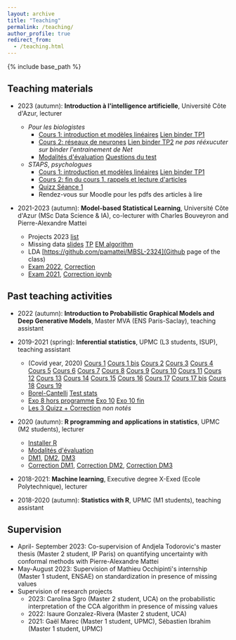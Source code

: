```yaml
---
layout: archive
title: "Teaching"
permalink: /teaching/
author_profile: true
redirect_from:
  - /teaching.html
---
```


{% include base_path %}

## Teaching materials

* 2023 (autumn): **Introduction à l'intelligence artificielle**, Université Côte d'Azur, lecturer
  + *Pour les biologistes*
    + [Cours 1: introduction et modèles linéaires](/files/Cours1_Efelia.pdf) [Lien binder TP1](https://mybinder.org/v2/gh/AudeSportisse/Efelia-cours/HEAD?labpath=TP1_linear_models.ipynb)
    + [Cours 2: réseaux de neurones](/files/Cours2_Efelia.pdf) [Lien binder TP2](https://mybinder.org/v2/gh/AudeSportisse/Efelia-cours/HEAD?labpath=TP2_neural_networks.ipynb) *ne pas rééxucuter sur binder l'entrainement de Net*
    + [Modalités d'évaluation](/files/Modalités_évaluation.pdf) [Questions du test](/files/Test_IA_Questions.pdf)
  + *STAPS*, *psychologues*
    + [Cours 1: introduction et modèles linéaires](/files/Cours1_ES.pds) [Lien binder TP1](https://mybinder.org/v2/gh/AudeSportisse/Efelia-cours/HEAD?labpath=TP1_linear_models.ipynb)
    + [Cours 2: fin du cours 1, rappels et lecture d'articles](/files/Cours2_ES.pdf)
    + [Quizz Séance 1](/files/Wooclap_quizz_séance1.pdf)
    + Rendez-vous sur Moodle pour les pdfs des articles à lire

* 2021-2023 (autumn): **Model-based Statistical Learning**, Université Côte d'Azur (MSc Data Science & IA), co-lecturer with Charles Bouveyron and Pierre-Alexandre Mattei
  + Projects 2023 [list](/files/Projects_MSc_2023.pdf)
  + Missing data [slides](/files/Cours_missing_data_M2.pdf) [TP](/files/EMalgorithm_M2.Rmd) [EM algorithm](/files/EM_algorithm_bivariate_Gaussian_variable.pdf)
  + LDA [https://github.com/pamattei/MBSL-2324](Github page of the class)
  + [Exam 2022](/files/Homework2.pdf), [Correction](/files/Homework2_M2_correction.html)
  + [Exam 2021](/files/Exam_M2_Rmarkdown.html), [Correction ipynb](/files/Exam_M2-Correction.ipynb)


## Past teaching activities

* 2022 (autumn): **Introduction to Probabilistic Graphical Models and Deep Generative Models**, Master MVA (ENS Paris-Saclay), teaching assistant

* 2019-2021 (spring): **Inferential statistics**, UPMC (L3 students, ISUP), teaching assistant
  + (Covid year, 2020) [Cours 1](/files/Cours1.pdf) [Cours 1 bis](/files/Cours1_correcbonus.pdf) [Cours 2](/files/Cours2_02-02.pdf) [Cours 3](/files/Cours3_08-02.pdf) [Cours 4](/files/Cours4_09-02.pdf) [Cours 5](/files/Cours5_15-02.pdf) [Cours 6](/files/Cours6_16-02.pdf) [Cours 7](/files/Cours7_01-03.pdf) [Cours 8](/files/Cours8_02-03.pdf) [Cours 9](/files/Cours9_08-03.pdf) [Cours 10](/files/Cours10_09-03.pdf) [Cours 11](/files/Cours11_22-03.pdf) [Cours 12](/files/Cours12_23-03.pdf) [Cours 13](/files/Cours13_29-03.pdf) [Cours 14](/files/Cours14_30-03.pdf) [Cours 15](/files/Cours15_06-04.pdf) [Cours 16](/files/Cours16_12-04.pdf) [Cours 17](/files/Cours17_13-04.pdf) [Cours 17 bis](/files/Cours17_13-04_exo3.pdf) [Cours 18](/files/Cours18_04-05.pdf) [Cours 19](/files/Cours19_10-05.pdf) 
  + [Borel-Cantelli](/files/BorelCantelli.pdf) [Test stats](/files/Tableau_tests_enseignement.pdf)
  + [Exo 8 hors programme](/files/Exo8.pdf) [Exo 10](/files/Exo10.pdf) [Exo 10 fin](/files/Exo10_fin.pdf)
  + [Les 3 Quizz + Correction](/files/quizz1-3_corrections.pdf) *non notés*

* 2020 (autumn): **R programming and applications in statistics**, UPMC (M2 students), lecturer
  + [Installer R](/files/InstallerR.html)
  + [Modalités d'évaluation](/files/EvalR.html)
  + [DM1](/files/DM1.pdf), [DM2](/files/DM2.pdf), [DM3](/files/DM3.pdf)
  + [Correction DM1](/files/DevoirMaison1correction.html), [Correction DM2](/files/DevoirMaison2correction.html), [Correction DM3](/files/Devoirmaison3correction.html)
 
* 2018-2021: **Machine learning**, Executive degree X-Exed (Ecole Polytechnique), lecturer
  
* 2018-2020 (autumn): **Statistics with R**, UPMC (M1 students), teaching assistant

 
## Supervision

* April- September 2023: Co-supervision of Andjela Todorovic's master thesis (Master 2 student, IP Paris) on quantifying uncertainty with conformal methods with Pierre-Alexandre Mattei
* May-August 2023: Supervision of Mathieu Occhipinti's internship (Master 1 student, ENSAE) on standardization in presence of missing values
* Supervision of research projects
  + 2023: Carolina Sgro (Master 2 student, UCA) on the probabilistic interpretation of the CCA algorithm in presence of missing values
  + 2022: Isaure Gonzalez-Rivera (Master 2 student, UCA)
  + 2021: Gaël Marec (Master 1 student, UPMC), Sébastien Ibrahim (Master 1 student, UPMC)


